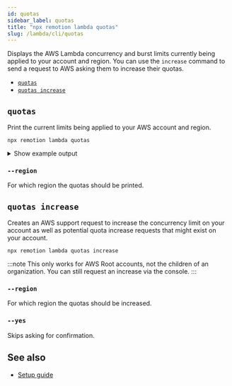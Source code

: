 ```yaml
---
id: quotas
sidebar_label: quotas
title: "npx remotion lambda quotas"
slug: /lambda/cli/quotas
---
```


Displays the AWS Lambda concurrency and burst limits currently being applied to your account and region. You can use the `increase` command to send a request to AWS asking them to increase their quotas.

- [`quotas`](#quotas)
- [`quotas increase`](#quotas-increase)

## `quotas`

Print the current limits being applied to your AWS account and region.

```
npx remotion lambda quotas
```

<details>
<summary>Show example output
</summary>
<pre>
Region = us-east-1

Concurrency limit: 1000 - Increase recommended!
A request to increase it to 5000 is pending:
https://us-east-1.console.aws.amazon.com/support/home#/case/?displayId=9742781451
The maximum amount of Lambda functions which can concurrently execute.
Run `npx remotion lambda quotas increase` to ask AWS to increase your limit.

Burst concurrency: 3000, but only 1000 effective because of concurrency limit
The maximum amount of Lambda functions that can spawn in a short amount of time

</pre>
</details>

### `--region`

For which region the quotas should be printed.

## `quotas increase`

Creates an AWS support request to increase the concurrency limit on your account as well as potential quota increase requests that might exist on your account.

```
npx remotion lambda quotas increase
```

:::note
This only works for AWS Root accounts, not the children of an organization. You can still request an increase via the console.
:::

### `--region`

For which region the quotas should be increased.

### `--yes`

Skips asking for confirmation.

## See also

- [Setup guide](/docs/lambda/setup)
